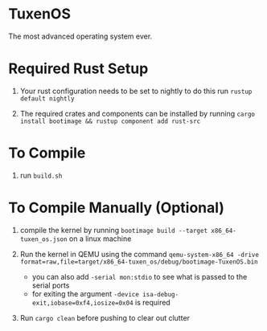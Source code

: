 # TuxenOS
The most advanced operating system ever.

# Required Rust Setup
1. Your rust configuration needs to be set to nightly to do this run ``rustup default nightly``

2. The required crates and components can be installed by running ``cargo install bootimage && rustup component add rust-src``

# To Compile
1. run ``build.sh``

# To Compile Manually (Optional)
1. compile the kernel by running ``bootimage build --target x86_64-tuxen_os.json`` on a linux machine

2. Run the kernel in QEMU using the command `qemu-system-x86_64 -drive format=raw,file=target/x86_64-tuxen_os/debug/bootimage-TuxenOS.bin`
    * you can also add `-serial mon:stdio` to see what is passed to the serial ports
    * for exiting the argument `-device isa-debug-exit,iobase=0xf4,iosize=0x04` is required

3. Run `cargo clean` before pushing to clear out clutter
